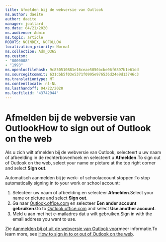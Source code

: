 ```yaml
---
title: Afmelden bij de webversie van Outlook
ms.author: daeite
author: daeite
manager: joallard
ms.date: 04/21/2020
ms.audience: Admin
ms.topic: article
ROBOTS: NOINDEX, NOFOLLOW
localization_priority: Normal
ms.collection: Adm_O365
ms.custom:
- "8000008"
- "1993"
ms.openlocfilehash: 9c850510881e16ceae5050bcbe06f6897b1e61dd
ms.sourcegitcommit: 631cbb5f03e5371f0995e976536d24e9d13746c3
ms.translationtype: MT
ms.contentlocale: nl-NL
ms.lasthandoff: 04/22/2020
ms.locfileid: "43742944"
---
```

# <a name="how-to-sign-out-of-outlook-on-the-web"></a><span data-ttu-id="0d9a8-102">Afmelden bij de webversie van Outlook</span><span class="sxs-lookup"><span data-stu-id="0d9a8-102">How to sign out of Outlook on the web</span></span>

<span data-ttu-id="0d9a8-103">Als u zich wilt afmelden bij de webversie van Outlook, selecteert u uw naam of afbeelding in de rechterbovenhoek en selecteert u **Afmelden.**</span><span class="sxs-lookup"><span data-stu-id="0d9a8-103">To sign out of Outlook on the web, select your name or picture at the top right corner and select **Sign out**.</span></span>

<span data-ttu-id="0d9a8-104">Automatisch aanmelden bij je werk- of schoolaccount stoppen:</span><span class="sxs-lookup"><span data-stu-id="0d9a8-104">To stop automatically signing in to your work or school account:</span></span>

1. <span data-ttu-id="0d9a8-105">Selecteer uw naam of afbeelding en selecteer **Afmelden**.</span><span class="sxs-lookup"><span data-stu-id="0d9a8-105">Select your name or picture and select **Sign out**.</span></span>
1. <span data-ttu-id="0d9a8-106">Ga naar [Outlook.office.com](https://outlook.office.com/) en selecteer **Een ander account gebruiken**.</span><span class="sxs-lookup"><span data-stu-id="0d9a8-106">Go to [Outlook.office.com](https://outlook.office.com/) and select **Use another account**.</span></span>
1. <span data-ttu-id="0d9a8-107">Meld u aan met het e-mailadres dat u wilt gebruiken.</span><span class="sxs-lookup"><span data-stu-id="0d9a8-107">Sign in with the email address you want to use.</span></span>

<span data-ttu-id="0d9a8-108">Zie [Aanmelden bij of uit de webversie van Outlook voor](https://support.office.com/article/763fab4d-0138-4814-b450-37fc286bcb79)meer informatie.</span><span class="sxs-lookup"><span data-stu-id="0d9a8-108">To learn more, see [How to sign in to or out of Outlook on the web](https://support.office.com/article/763fab4d-0138-4814-b450-37fc286bcb79).</span></span>